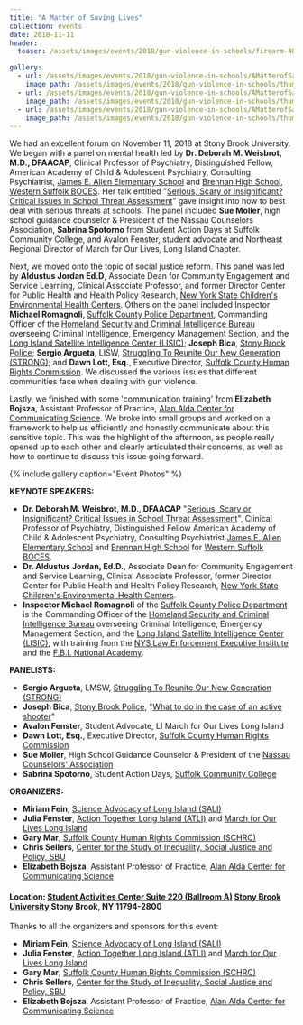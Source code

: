 ```yaml
---
title: "A Matter of Saving Lives"
collection: events
date: 2018-11-11
header: 
  teaser: /assets/images/events/2018/gun-violence-in-schools/firearm-409252.png

gallery:
  - url: /assets/images/events/2018/gun-violence-in-schools/AMatterofSavingLives-3.jpg
    image_path: /assets/images/events/2018/gun-violence-in-schools/thumb/AMatterofSavingLives-3.jpg
  - url: /assets/images/events/2018/gun-violence-in-schools/AMatterofSavingLives-4.jpg
    image_path: /assets/images/events/2018/gun-violence-in-schools/thumb/AMatterofSavingLives-4.jpg
  - url: /assets/images/events/2018/gun-violence-in-schools/AMatterofSavingLives-5.jpg
    image_path: /assets/images/events/2018/gun-violence-in-schools/thumb/AMatterofSavingLives-5.jpg
---
```


We had an excellent forum on November 11, 2018 at Stony Brook University. We began with a panel on mental health led by **Dr. Deborah M. Weisbrot, M.D., DFAACAP**, Clinical Professor of Psychiatry, Distinguished Fellow, American Academy of Child & Adolescent Psychiatry, Consulting Psychiatrist, [James E. Allen Elementary School](http://www.wsboces.org/education-programs/special-education/james-e-allen-elementary-school/) and [Brennan High School](http://www.wsboces.org/education-programs/special-education/brennan-middlehigh-school/), [Western Suffolk BOCES](http://www.wsboces.org/). Her talk entitled "[Serious, Scary or Insignificant? Critical Issues in School Threat Assessment](https://aacap.confex.com/aacap/2018/meetingapp.cgi/Session/18930)" gave insight into how to best deal with serious threats at schools. The panel included **Sue Moller**, high school guidance counselor & President of the Nassau Counselors Association, **Sabrina Spotorno** from Student Action Days at Suffolk Community College, and Avalon Fenster, student advocate and Northeast Regional Director of March for Our Lives, Long Island Chapter.

Next, we moved onto the topic of social justice reform. This panel was led by **Aldustus Jordan Ed.D**, Associate Dean for Community Engagement and Service Learning, Clinical Associate Professor, and former Director Center for Public Health and Health Policy Research, [New York State Children's Environmental Health Centers](http://nyscheck.org/). Others on the panel included Inspector **Michael Romagnoli**, [Suffolk County Police Department](http://suffolkpd.org/), Commanding Officer of the [Homeland Security and Criminal Intelligence Bureau](http://suffolkcountyny.gov/scpd-shield/home.aspx) overseeing Criminal Intelligence, Emergency Management Section, and the [Long Island Satellite Intelligence Center (LISIC)](http://suffolkcountyny.gov/scpd-shield/Initiatives.aspx); **Joseph Bica**, [Stony Brook Police](https://www.stonybrook.edu/police/); **Sergio Argueta**, LISW, [Struggling To Reunite Our New Generation (STRONG)](https://www.strongyouth.com/); and **Dawn Lott, Esq.**, Executive Director, [Suffolk County Human Rights Commission](http://www.suffolkcountyny.gov/Departments/HumanRightsCommission.aspx). We discussed the various issues that different communities face when dealing with gun violence.

Lastly, we finished with some 'communication training' from **Elizabeth Bojsza**, Assistant Professor of Practice, [Alan Alda Center for Communicating Science](https://www.aldacenter.org/). We broke into small groups and worked on a framework to help us efficiently and honestly communicate about this sensitive topic. This was the highlight of the afternoon, as people really opened up to each other and clearly articulated their concerns, as well as how to continue to discuss this issue going forward.

{% include gallery caption="Event Photos" %}

**KEYNOTE SPEAKERS:**

- **Dr. Deborah M. Weisbrot, M.D., DFAACAP** "[Serious, Scary or Insignificant? Critical Issues in School Threat Assessment](https://aacap.confex.com/aacap/2018/meetingapp.cgi/Session/18930)", Clinical Professor of Psychiatry, Distinguished Fellow American Academy of Child & Adolescent Psychiatry, Consulting Psychiatrist [James E. Allen Elementary School](http://www.wsboces.org/education-programs/special-education/james-e-allen-elementary-school/) and [Brennan High School](http://www.wsboces.org/education-programs/special-education/brennan-middlehigh-school/) for [Western Suffolk BOCES](http://www.wsboces.org/).
- **Dr. Aldustus Jordan, Ed.D.**, Associate Dean for Community Engagement and Service Learning, Clinical Associate Professor, former Director Center for Public Health and Health Policy Research, [New York State Children's Environmental Health Centers](http://nyscheck.org/).
- **Inspector Michael Romagnoli** of the [Suffolk County Police Department](http://suffolkpd.org/) is the Commanding Officer of the [Homeland Security and Criminal Intelligence Bureau](http://suffolkcountyny.gov/scpd-shield/home.aspx) overseeing Criminal Intelligence, Emergency Management Section, and the [Long Island Satellite Intelligence Center (LISIC)](http://suffolkcountyny.gov/scpd-shield/Initiatives.aspx), with training from the [NYS Law Enforcement Executive Institute](http://www.criminaljustice.ny.gov/pio/press_releases/2017-09-06_pressrelease.html) and the [F.B.I. National Academy](https://www.fbi.gov/services/training-academy/national-academy).

**PANELISTS:**

- **Sergio Argueta**, LMSW, [Struggling To Reunite Our New Generation (STRONG)](https://www.strongyouth.com/)
- **Joseph Bica**, [Stony Brook Police](https://www.stonybrook.edu/police/), "[What to do in the case of an active shooter](https://www.stonybrook.edu/commcms/police/programs/Active_Shooter_Programs)"
- **Avalon Fenster**, Student Advocate, LI March for Our Lives Long Island
- **Dawn Lott, Esq.**, Executive Director, [Suffolk County Human Rights Commission](http://www.suffolkcountyny.gov/Departments/HumanRightsCommission.aspx)
- **Sue Moller**, High School Guidance Counselor & President of the [Nassau Counselors' Association](https://www.nassaucounselors.org/)
- **Sabrina Spotorno**, Student Action Days, [Suffolk Community College](https://www.sunysuffolk.edu)

**ORGANIZERS:**

- **Miriam Fein**, [Science Advocacy of Long Island (SALI)](http://scienceadvocacyli.org)
- **Julia Fenster**, [Action Together Long Island (ATLI)](https://www.facebook.com/actiontogetherli/) and [March for Our Lives Long Island](https://www.facebook.com/MarchForOurLivesLongIslandRally/)
- **Gary Mar**, [Suffolk County Human Rights Commission (SCHRC)](http://www.suffolkcountyny.gov/Departments/HumanRightsCommission.aspx)
- **Chris Sellers**, [Center for the Study of Inequality, Social Justice and Policy, SBU](https://inequality.studies.stonybrook.edu/wordpress/)
- **Elizabeth Bojsza**, Assistant Professor of Practice, [Alan Alda Center for Communicating Science](https://www.aldacenter.org/)

#### **Location: [Student Activities Center Suite 220 (Ballroom A)](https://www.stonybrook.edu/commcms/studentaffairs/for/facilities/programming_venues/ballrooma) [Stony Brook University](https://www.stonybrook.edu/) Stony Brook, NY 11794-2800**

Thanks to all the organizers and sponsors for this event:

- **Miriam Fein**, [Science Advocacy of Long Island (SALI)](http://scienceadvocacyli.org)
- **Julia Fenster**, [Action Together Long Island (ATLI)](https://www.facebook.com/actiontogetherli/) and [March for Our Lives Long Island](https://www.facebook.com/MarchForOurLivesLongIslandRally/)
- **Gary Mar**, [Suffolk County Human Rights Commission (SCHRC)](http://www.suffolkcountyny.gov/Departments/HumanRightsCommission.aspx)
- **Chris Sellers**, [Center for the Study of Inequality, Social Justice and Policy, SBU](https://inequality.studies.stonybrook.edu/wordpress/)
- **Elizabeth Bojsza**, Assistant Professor of Practice, [Alan Alda Center for Communicating Science](https://www.aldacenter.org/)